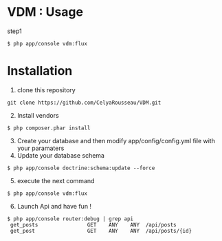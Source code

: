 VDM : Usage
=====

step1

```
$ php app/console vdm:flux
```

Installation
====

1. clone this repository
```
git clone https://github.com/CelyaRousseau/VDM.git
```
2. Install vendors
```
$ php composer.phar install
```
3. Create your database and then modify app/config/config.yml file with your paramaters
4. Update your database schema 
```
$ php app/console doctrine:schema:update --force
```
5. execute the next command
```
$ php app/console vdm:flux
```
6. Launch Api and have fun !

```
$ php app/console router:debug | grep api
 get_posts                GET    ANY    ANY  /api/posts                        
 get_post                 GET    ANY    ANY  /api/posts/{id} 
 ```
